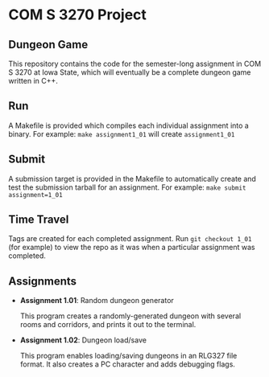 # COM S 3270 Project
## Dungeon Game
This repository contains the code for the semester-long assignment in COM S 3270 at Iowa State,
which will eventually be a complete dungeon game written in C++.

## Run
A Makefile is provided which compiles each individual assignment into a binary.
For example: `make assignment1_01` will create `assignment1_01`

## Submit
A submission target is provided in the Makefile to automatically create and test the submission tarball
for an assignment.
For example: `make submit assignment=1_01`

## Time Travel
Tags are created for each completed assignment. Run `git checkout 1_01` (for example) to view the repo as it was when a particular assignment was completed.

## Assignments
* **Assignment 1.01**: Random dungeon generator

    This program creates a randomly-generated dungeon with several rooms and corridors, and prints it out to the terminal.
* **Assignment 1.02**: Dungeon load/save

    This program enables loading/saving dungeons in an RLG327 file format. It also creates a PC character and adds debugging flags.